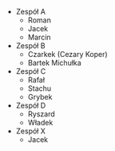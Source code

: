 * Zespół A
  * Roman
  * Jacek
  * Marcin
* Zespół B
  * Czarkek (Cezary Koper)
  * Bartek Michułka
* Zespół C
  * Rafał
  * Stachu
  * Grybek
* Zespół D
  * Ryszard
  * Władek
* Zespół X
  * Jacek
